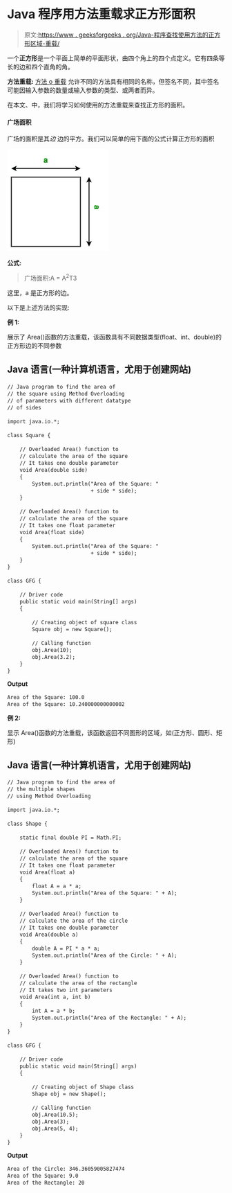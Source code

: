 # Java 程序用方法重载求正方形面积

> 原文:[https://www . geeksforgeeks . org/Java-程序查找使用方法的正方形区域-重载/](https://www.geeksforgeeks.org/java-program-to-find-area-of-square-using-method-overloading/)

一个**正方形**是一个平面上简单的平面形状，由四个角上的四个点定义。它有四条等长的边和四个直角的角。

**方法重载:** [方法 o 重载](https://www.geeksforgeeks.org/overloading-in-java/) 允许不同的方法具有相同的名称，但签名不同，其中签名可能因输入参数的数量或输入参数的类型、或两者而异。

在本文、中，我们将学习如何使用的方法重载来查找正方形的面积。

#### 广场面积

广场的面积是其*边* 边的平方。我们可以简单的用下面的公式计算正方形的面积

![](img/3ac637fcaed7986e3de1602045a2e5dd.png)

**公式:**

> 广场面积:A = A<sup>2</sup>T3

这里，a 是正方形的边。

以下是上述方法的实现:

**例 1:**

展示了 Area()函数的方法重载，该函数具有不同数据类型(float、int、double)的正方形边的不同参数

## Java 语言(一种计算机语言，尤用于创建网站)

```
// Java program to find the area of
// the square using Method Overloading
// of parameters with different datatype
// of sides

import java.io.*;

class Square {

    // Overloaded Area() function to
    // calculate the area of the square
    // It takes one double parameter
    void Area(double side)
    {
        System.out.println("Area of the Square: "
                           + side * side);
    }

    // Overloaded Area() function to
    // calculate the area of the square
    // It takes one float parameter
    void Area(float side)
    {
        System.out.println("Area of the Square: "
                           + side * side);
    }
}

class GFG {

    // Driver code
    public static void main(String[] args)
    {

        // Creating object of square class
        Square obj = new Square();

        // Calling function
        obj.Area(10);
        obj.Area(3.2);
    }
}
```

**Output**

```
Area of the Square: 100.0
Area of the Square: 10.240000000000002

```

**例 2:**

显示 Area()函数的方法重载，该函数返回不同图形的区域，如(正方形、圆形、矩形)

## Java 语言(一种计算机语言，尤用于创建网站)

```
// Java program to find the area of
// the multiple shapes
// using Method Overloading

import java.io.*;

class Shape {

    static final double PI = Math.PI;

    // Overloaded Area() function to
    // calculate the area of the square
    // It takes one float parameter
    void Area(float a)
    {
        float A = a * a;
        System.out.println("Area of the Square: " + A);
    }

    // Overloaded Area() function to
    // calculate the area of the circle
    // It takes one double parameter
    void Area(double a)
    {
        double A = PI * a * a;
        System.out.println("Area of the Circle: " + A);
    }

    // Overloaded Area() function to
    // calculate the area of the rectangle
    // It takes two int parameters
    void Area(int a, int b)
    {
        int A = a * b;
        System.out.println("Area of the Rectangle: " + A);
    }
}

class GFG {

    // Driver code
    public static void main(String[] args)
    {

        // Creating object of Shape class
        Shape obj = new Shape();

        // Calling function
        obj.Area(10.5);
        obj.Area(3);
        obj.Area(5, 4);
    }
}
```

**Output**

```
Area of the Circle: 346.36059005827474
Area of the Square: 9.0
Area of the Rectangle: 20

```